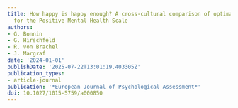```yaml
---
title: How happy is happy enough? A cross-cultural comparison of optimal cut points
  for the Positive Mental Health Scale
authors:
- G. Bonnin
- G. Hirschfeld
- R. von Brachel
- J. Margraf
date: '2024-01-01'
publishDate: '2025-07-22T13:01:19.403305Z'
publication_types:
- article-journal
publication: '*European Journal of Psychological Assessment*'
doi: 10.1027/1015-5759/a000850
---
```

